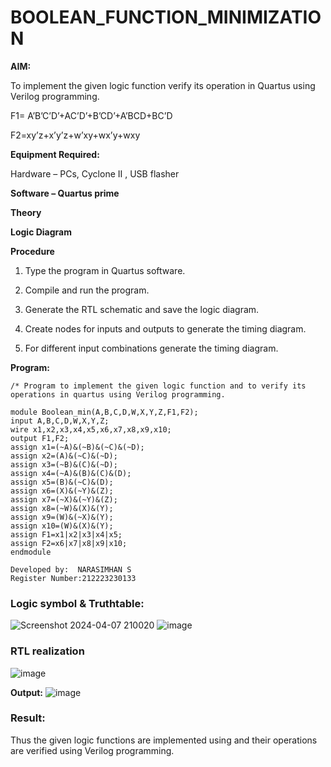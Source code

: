 # BOOLEAN_FUNCTION_MINIMIZATION

**AIM:**

To implement the given logic function verify its operation in Quartus using Verilog programming.

F1= A’B’C’D’+AC’D’+B’CD’+A’BCD+BC’D 

F2=xy’z+x’y’z+w’xy+wx’y+wxy

**Equipment Required:**

Hardware – PCs, Cyclone II , USB flasher

**Software – Quartus prime**

**Theory**

**Logic Diagram**

**Procedure**

1.	Type the program in Quartus software.

2.	Compile and run the program.

3.	Generate the RTL schematic and save the logic diagram.

4.	Create nodes for inputs and outputs to generate the timing diagram.

5.	For different input combinations generate the timing diagram.


**Program:**
```
/* Program to implement the given logic function and to verify its operations in quartus using Verilog programming. 

module Boolean_min(A,B,C,D,W,X,Y,Z,F1,F2);
input A,B,C,D,W,X,Y,Z;
wire x1,x2,x3,x4,x5,x6,x7,x8,x9,x10;
output F1,F2;
assign x1=(~A)&(~B)&(~C)&(~D);
assign x2=(A)&(~C)&(~D);
assign x3=(~B)&(C)&(~D);
assign x4=(~A)&(B)&(C)&(D);
assign x5=(B)&(~C)&(D);
assign x6=(X)&(~Y)&(Z);
assign x7=(~X)&(~Y)&(Z);
assign x8=(~W)&(X)&(Y);
assign x9=(W)&(~X)&(Y);
assign x10=(W)&(X)&(Y);
assign F1=x1|x2|x3|x4|x5;
assign F2=x6|x7|x8|x9|x10;
endmodule

Developed by:  NARASIMHAN S
Register Number:212223230133
```

### Logic symbol & Truthtable:
![Screenshot 2024-04-07 210020](https://github.com/Narasimhan05/BOOLEAN_FUNCTION_MINIMIZATION/assets/132819871/83997615-4dda-4349-84dc-635556d820da)
![image](https://github.com/Narasimhan05/BOOLEAN_FUNCTION_MINIMIZATION/assets/132819871/fdd19215-d235-4a94-8ce3-4686e05e9524)

### RTL realization
![image](https://github.com/Narasimhan05/BOOLEAN_FUNCTION_MINIMIZATION/assets/132819871/fb6bf7d0-777f-4398-b7de-60bb400c599a)

**Output:**
![image](https://github.com/Narasimhan05/BOOLEAN_FUNCTION_MINIMIZATION/assets/132819871/2507613b-ab24-48a5-a8d6-df0e6a32932b)

### Result:

Thus the given logic functions are implemented using and their operations are verified using Verilog programming.

